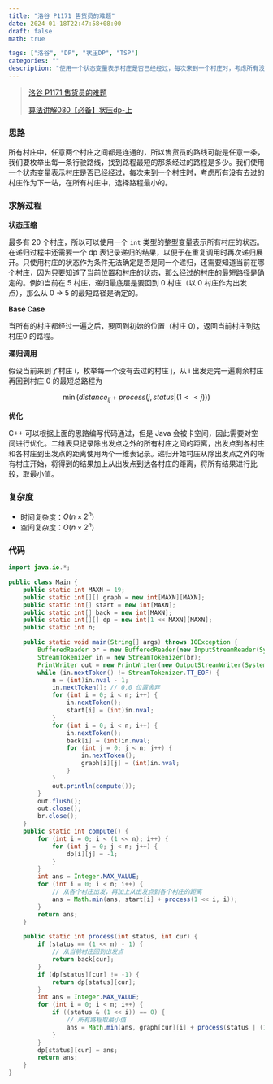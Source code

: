 ```yaml
---
title: "洛谷 P1171 售货员的难题"
date: 2024-01-18T22:47:58+08:00
draft: false
math: true

tags: ["洛谷", "DP", "状压DP", "TSP"]
categories: ""
description: "使用一个状态变量表示村庄是否已经经过，每次来到一个村庄时，考虑所有没有去过的村庄作为下一站，在所有村庄中，选择路程最小的。"
---
```


> [洛谷 P1171 售货员的难题](https://www.luogu.com.cn/problem/P1171)
>
> [算法讲解080【必备】状压dp-上](https://www.bilibili.com/video/BV15a4y1o7NA/)

### 思路

所有村庄中，任意两个村庄之间都是连通的，所以售货员的路线可能是任意一条，我们要枚举出每一条行驶路线，找到路程最短的那条经过的路程是多少。我们使用一个状态变量表示村庄是否已经经过，每次来到一个村庄时，考虑所有没有去过的村庄作为下一站，在所有村庄中，选择路程最小的。

### 求解过程

**状态压缩**

最多有 20 个村庄，所以可以使用一个 `int` 类型的整型变量表示所有村庄的状态。在递归过程中还需要一个 dp 表记录递归的结果，以便于在重复调用时再次递归展开。只使用村庄的状态作为条件无法确定是否是同一个递归，还需要知道当前在哪个村庄，因为只要知道了当前位置和村庄的状态，那么经过的村庄的最短路径是确定的。例如当前在 5 村庄，递归最底层是要回到 0 村庄（以 0 村庄作为出发点），那么从 0 -> 5 的最短路径是确定的。

**Base Case**

当所有的村庄都经过一遍之后，要回到初始的位置（村庄 0），返回当前村庄到达村庄0 的路程。

**递归调用**

假设当前来到了村庄 i，枚举每一个没有去过的村庄 j，从 i 出发走完一遍剩余村庄再回到村庄 0 的最短总路程为 

$$
\min(distance_{ij} + process(j, status | (1 << j)))
$$

**优化**

C++ 可以根据上面的思路编写代码通过，但是 Java 会被卡空间，因此需要对空间进行优化。二维表只记录除出发点之外的所有村庄之间的距离，出发点到各村庄和各村庄到出发点的距离使用两个一维表记录。递归开始村庄从除出发点之外的所有村庄开始，将得到的结果加上从出发点到达各村庄的距离，将所有结果进行比较，取最小值。

### 复杂度

- 时间复杂度：$O(n \times 2 ^ n)$
- 空间复杂度：$O(n \times 2 ^ n)$

### 代码

```java
import java.io.*;

public class Main {
    public static int MAXN = 19;
    public static int[][] graph = new int[MAXN][MAXN];
    public static int[] start = new int[MAXN];
    public static int[] back = new int[MAXN];
    public static int[][] dp = new int[1 << MAXN][MAXN];
    public static int n;

    public static void main(String[] args) throws IOException {
        BufferedReader br = new BufferedReader(new InputStreamReader(System.in));
        StreamTokenizer in = new StreamTokenizer(br);
        PrintWriter out = new PrintWriter(new OutputStreamWriter(System.out));
        while (in.nextToken() != StreamTokenizer.TT_EOF) {
            n = (int)in.nval - 1;
            in.nextToken(); // 0,0 位置舍弃
            for (int i = 0; i < n; i++) {
                in.nextToken();
                start[i] = (int)in.nval;
            }
            for (int i = 0; i < n; i++) {
                in.nextToken();
                back[i] = (int)in.nval;
                for (int j = 0; j < n; j++) {
                    in.nextToken();
                    graph[i][j] = (int)in.nval;
                }
            }
            out.println(compute());
        }
        out.flush();
        out.close();
        br.close();
    }
    public static int compute() {
        for (int i = 0; i < (1 << n); i++) {
            for (int j = 0; j < n; j++) {
                dp[i][j] = -1;
            }
        }
        int ans = Integer.MAX_VALUE;
        for (int i = 0; i < n; i++) {
            // 从各个村庄出发，再加上从出发点到各个村庄的距离
            ans = Math.min(ans, start[i] + process(1 << i, i));
        }
        return ans;
    }

    public static int process(int status, int cur) {
        if (status == (1 << n) - 1) {
            // 从当前村庄回到出发点
            return back[cur];
        }
        if (dp[status][cur] != -1) {
            return dp[status][cur];
        }
        int ans = Integer.MAX_VALUE;
        for (int i = 0; i < n; i++) {
            if ((status & (1 << i)) == 0) {
                // 所有路程取最小值
                ans = Math.min(ans, graph[cur][i] + process(status | (1 << i), i));
            }
        }
        dp[status][cur] = ans;
        return ans;
    }
}

```